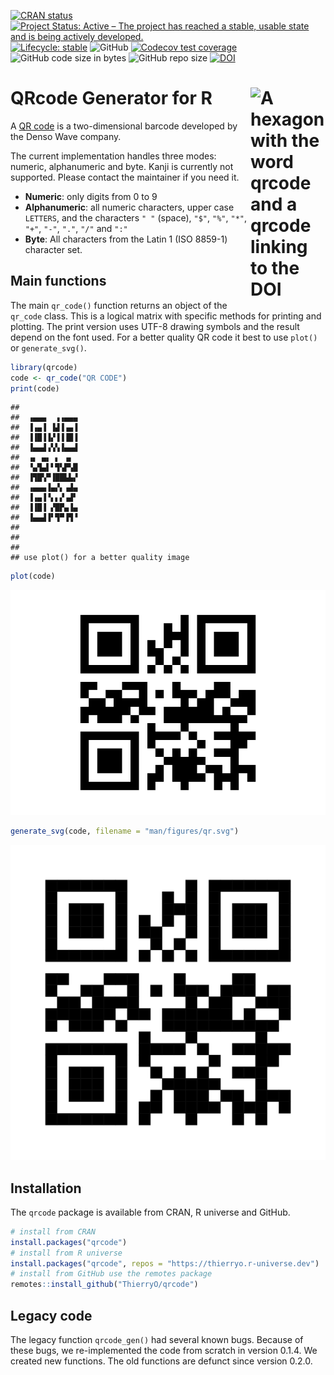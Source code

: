 
<!-- README.md is generated from README.Rmd. Please edit that file -->
<!-- badges: start -->

[![CRAN
status](https://www.r-pkg.org/badges/version/qrcode)](https://CRAN.R-project.org/package=qrcode)
[![Project Status: Active – The project has reached a stable, usable
state and is being actively
developed.](https://www.repostatus.org/badges/latest/active.svg)](https://www.repostatus.org/#active)
[![Lifecycle:
stable](https://lifecycle.r-lib.org/articles/figures/lifecycle-stable.svg)](https://lifecycle.r-lib.org/articles/stages.html#stable-1)
![GitHub](https://img.shields.io/github/license/thierryo/qrcode)
[![Codecov test
coverage](https://codecov.io/gh/thieryo/qrcode/branch/main/graph/badge.svg)](https://app.codecov.io/gh/thierryo/qrcode?branch=main)
![GitHub code size in
bytes](https://img.shields.io/github/languages/code-size/thierryo/qrcode.svg)
![GitHub repo
size](https://img.shields.io/github/repo-size/thierryo/qrcode.svg)
[![DOI](https://zenodo.org/badge/DOI/10.5281/zenodo.5040089.svg)](https://doi.org/10.5281/zenodo.5040089)
<!-- badges: end -->

# QRcode Generator for R <img src="man/figures/logo.svg" align="right" alt="A hexagon with the word qrcode and a qrcode linking to the DOI" width="120" />

A [QR code](https://en.wikipedia.org/wiki/QR_code) is a two-dimensional
barcode developed by the Denso Wave company.

The current implementation handles three modes: numeric, alphanumeric
and byte. Kanji is currently not supported. Please contact the
maintainer if you need it.

- **Numeric**: only digits from 0 to 9
- **Alphanumeric**: all numeric characters, upper case `LETTERS`, and
  the characters `" "` (space), `"$"`, `"%"`, `"*"`, `"+"`, `"-"`,
  `"."`, `"/"` and `":"`
- **Byte**: All characters from the Latin 1 (ISO 8859-1) character set.

## Main functions

The main `qr_code()` function returns an object of the `qr_code` class.
This is a logical matrix with specific methods for printing and
plotting. The print version uses UTF-8 drawing symbols and the result
depend on the font used. For a better quality QR code it best to use
`plot()` or `generate_svg()`.

``` r
library(qrcode)
code <- qr_code("QR CODE")
print(code)
```

    ##               
    ##  ▗▄▄▄  ▗▗▄▄▄  
    ##  ▐▗▄▐ ▐▟▐▗▄▐  
    ##  ▐▐█▐▐▞▐▐▐█▐  
    ##  ▐▄▄▟▗▚▚▐▄▄▟  
    ##  ▗▖ ▄▖ ▖ ▗▖   
    ##  ▝▄▜▄▌▘▜▚▛▚█  
    ##  ▐▜█▚▀▐██▙▙▞  
    ##  ▗▄▄▄▐▄▞▖▗▟▄  
    ##  ▐▗▄▐▝▖▖▞▗▟▘  
    ##  ▐▐█▐ ▞█▛▄▐▄  
    ##  ▐▄▄▟▐▘▜▀▐▜▝  
    ##               
    ##               
    ## 
    ## use plot() for a better quality image

``` r
plot(code)
```

<img src="man/figures/example-1.png" alt="A QR code displaying the value 'QR CODE'"  />

``` r
generate_svg(code, filename = "man/figures/qr.svg")
```

![A QR code displaying the value ‘QR CODE’](man/figures/qr.svg)

## Installation

The `qrcode` package is available from CRAN, R universe and GitHub.

``` r
# install from CRAN
install.packages("qrcode")
# install from R universe
install.packages("qrcode", repos = "https://thierryo.r-universe.dev")
# install from GitHub use the remotes package
remotes::install_github("ThierryO/qrcode")
```

## Legacy code

The legacy function `qrcode_gen()` had several known bugs. Because of
these bugs, we re-implemented the code from scratch in version 0.1.4. We
created new functions. The old functions are defunct since version
0.2.0.
